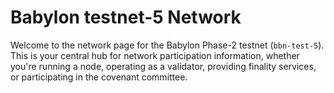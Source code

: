 # Babylon testnet-5 Network

Welcome to the network page for the Babylon Phase-2 testnet (`bbn-test-5`).
This is your central hub 
for network participation information, whether you're running a node, 
operating as a validator, providing finality services, or participating 
in the covenant committee.

<!-- TODO: sync with devops on the things we should add here.
## Network Parameters

Off the top of my head:
* Chain ID
* Genesis file location
* Seed nodes
* RPC nodes
* Snapshot

We can fully link to our partners here.
-->

<!-- TODO: Uncover the following sections
with each PR that is getting merged
## Network Participants

There are four types of participants in the Babylon network.
Please see the setup and configuration guides below:

- [Babylon Node Operators](babylon-node/README.md)
- [Validators](babylon-validators/README.md)
- [Finality Providers](https://github.com/babylonlabs-io/finality-providers)
- [Covenant Committee](covenant-committee/README.md)
-->

